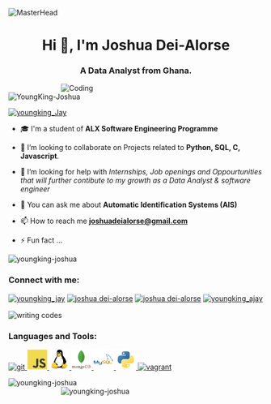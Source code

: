  ![MasterHead](https://blog.bit.ai/wp-content/uploads/2018/09/How-to-Embed-GitHub-Gists-in-Your-Documents-Blog-Banner.png)
<h1 align="center">Hi 👋, I'm Joshua Dei-Alorse</h1>
<h3 align="center">A Data Analyst from Ghana.</h3>
<img align= "right" alt="Coding" width="400" src="https://cdn.dribbble.com/users/1162077/screenshots/3848914/media/320984a9ca58b3c73274c9259ecf6de8.gif">

<p align="left"> <img src="https://komarev.com/ghpvc/?username=Tolulope05&label=Profile%20views&color=0e75b6&style=flat" alt="YoungKing-Joshua" /> </p>

<p align="left"> <a href="https://twitter.com/youngking__Jay" target="blank"><img src="https://img.shields.io/twitter/follow/youngking_Jay?logo=twitter&style=for-the-badge" alt="youngking_Jay" /></a> </p>

- 🎓 I'm a student of **ALX Software Engineering Programme**

- 👯 I’m looking to collaborate on Projects related to **Python, SQL, C, Javascript**.

- 🤔 I’m looking for help with _Internships, Job openings and Oppourtunities that will further contibute to my growth as a Data Analyst & software engineer_

- 💬 You can ask me about **Automatic Identification Systems (AIS)**

- 📫 How to reach me **joshuadeialorse@gmail.com**

- ⚡ Fun fact ...

<p align="left"> <img src="https://komarev.com/ghpvc/?username=YoungKing-Joshuax&label=Profile%20views&color=0e75b6&style=flat" alt="youngking-joshua" /> </p>

<h3 align="left">Connect with me:</h3>
<p align="left">
<a href="https://twitter.com/youngking__Jay" target="blank"><img align="center" src="https://raw.githubusercontent.com/rahuldkjain/github-profile-readme-generator/master/src/images/icons/Social/twitter.svg" alt="youngking_jay" height="30" width="40" /></a>
<a href="https://www.linkedin.com/in/joshua-dei-alorse-ba9157236/" target="blank"><img align="center" src="https://raw.githubusercontent.com/rahuldkjain/github-profile-readme-generator/master/src/images/icons/Social/linked-in-alt.svg" alt="joshua dei-alorse" height="30" width="40" /></a>
<a href="https://web.facebook.com/joshua.deialorse" target="blank"><img align="center" src="https://raw.githubusercontent.com/rahuldkjain/github-profile-readme-generator/master/src/images/icons/Social/facebook.svg" alt="joshua dei-alorse" height="30" width="40" /></a>
<a href="https://instagram.com/youngking_ajay" target="blank"><img align="center" src="https://raw.githubusercontent.com/rahuldkjain/github-profile-readme-generator/master/src/images/icons/Social/instagram.svg" alt="youngking_ajay" height="30" width="40" /></a>
</p>
<!--
  gif section

<img align="left" width='400' hieght='200' src="https://media3.giphy.com/media/24652QfeZzNIPzoH36/giphy.gif?cid=ecf05e47b2sh0gv3oacluw6cmescxw02psu67xvzybjq931x&rid=giphy.gif&ct=g">
-->
<img alt="writing codes" width='1020' hieght='200' align="center" src="https://media1.giphy.com/media/PI3QGKFN6XZUCMMqJm/giphy.gif?cid=ecf05e47o2ggol62o8sbe63ur5tr90j2vv3z7cs7am4if89k&rid=giphy.gif&ct=g">
<br clear='all'/>

<h3 align="left">Languages and Tools:</h3>
<p align="left"> <a href="https://git-scm.com/" target="_blank" rel="noreferrer"> <img src="https://www.vectorlogo.zone/logos/git-scm/git-scm-icon.svg" alt="git" width="40" height="40"/> </a> <a href="https://developer.mozilla.org/en-US/docs/Web/JavaScript" target="_blank" rel="noreferrer"> <img src="https://raw.githubusercontent.com/devicons/devicon/master/icons/javascript/javascript-original.svg" alt="javascript" width="40" height="40"/> </a> <a href="https://www.linux.org/" target="_blank" rel="noreferrer"> <img src="https://raw.githubusercontent.com/devicons/devicon/master/icons/linux/linux-original.svg" alt="linux" width="40" height="40"/> </a> <a href="https://www.mongodb.com/" target="_blank" rel="noreferrer"> <img src="https://raw.githubusercontent.com/devicons/devicon/master/icons/mongodb/mongodb-original-wordmark.svg" alt="mongodb" width="40" height="40"/> </a> <a href="https://www.mysql.com/" target="_blank" rel="noreferrer"> <img src="https://raw.githubusercontent.com/devicons/devicon/master/icons/mysql/mysql-original-wordmark.svg" alt="mysql" width="40" height="40"/> </a> <a href="https://www.python.org" target="_blank" rel="noreferrer"> <img src="https://raw.githubusercontent.com/devicons/devicon/master/icons/python/python-original.svg" alt="python" width="40" height="40"/> </a> <a href="https://www.vagrantup.com/" target="_blank" rel="noreferrer"> <img src="https://www.vectorlogo.zone/logos/vagrantup/vagrantup-icon.svg" alt="vagrant" width="40" height="40"/> </a> </p>

<p><img width='400' hieght='500' align="left" src="https://github-readme-stats.vercel.app/api/top-langs?username=YoungKing-Joshua&show_icons=true&locale=en&layout=compact" alt="youngking-joshua" /></p>
<!--
<p>&nbsp;<img align="center" width='400' src="https://github-readme-stats.vercel.app/api?username=YoungKing-Joshua&show_icons=true&locale=en" alt="youngking-joshua" /></p>
-->
<p><img align="right" width='400' hieght='500' src="https://github-readme-streak-stats.herokuapp.com/?user=YoungKing-Joshua&" alt="youngking-joshua" /></p>
